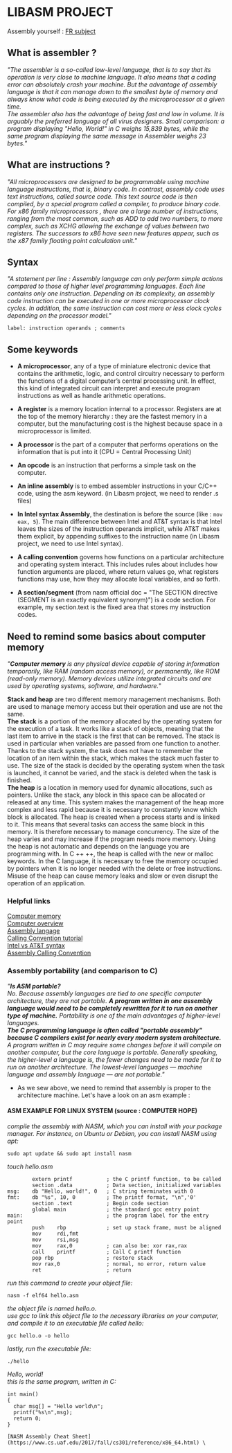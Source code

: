 # LIBASM PROJECT

Assembly yourself : [FR subject](https://cdn.intra.42.fr/pdf/pdf/13297/fr.subject.pdf)

## What is assembler ?

*"The assembler is a so-called low-level language, that is to say that its operation is very close to machine language. It also means that a coding error can absolutely crash your machine. But the advantage of assembly language is that it can manage down to the smallest byte of memory and always know what code is being executed by the microprocessor at a given time. \
The assembler also has the advantage of being fast and low in volume. It is arguably the preferred language of all virus designers. Small comparison: a program displaying "Hello, World!" in C weighs 15,839 bytes, while the same program displaying the same message in Assembler weighs 23 bytes."*

## What are instructions ?
*"All microprocessors are designed to be programmable using machine language instructions, that is, binary code.
In contrast, assembly code uses text instructions, called source code.
This text source code is then compiled, by a special program called a compiler, to produce binary code.
For x86 family microprocessors , there are a large number of instructions, ranging from the most common, such as ADD to add two numbers, to more complex, such as XCHG allowing the exchange of values ​​between two registers. The successors to x86 have seen new features appear, such as the x87 family floating point calculation unit."*

## Syntax
*"A statement per line : Assembly language can only perform simple actions compared to those of higher level programming languages.
Each line contains only one instruction.
Depending on its complexity, an assembly code instruction can be executed in one or more microprocessor clock cycles.
In addition, the same instruction can cost more or less clock cycles depending on the processor model."*

```label: instruction operands ; comments```

## Some keywords

* __A microprocessor__, any of a type of miniature electronic device that contains the arithmetic, logic, and control circuitry necessary to perform the functions of a digital computer’s central processing unit. In effect, this kind of integrated circuit can interpret and execute program instructions as well as handle arithmetic operations.

* __A register__ is a memory location internal to a processor. Registers are at the top of the memory hierarchy  : they are the fastest memory in a computer, but the manufacturing cost is the highest because space in a microprocessor is limited.

* __A processor__ is the part of a computer that performs operations on the information that is put into it (CPU = Central Processing Unit)

* __An opcode__ is an instruction that performs a simple task on the computer.

* __An inline assembly__ is to embed assembler instructions in your C/C++ code, using the asm keyword. (in Libasm project, we need to render .s files)

* __In Intel syntax Assembly__, the destination is before the source (like : ```mov eax, 5```). The main difference between Intel and AT&T syntax is that Intel leaves the sizes of the instruction operands implicit, while AT&T makes them explicit, by appending suffixes to the instruction name (in Libasm project, we need to use Intel syntax).

* __A calling convention__ governs how functions on a particular architecture and operating system interact. This includes rules about includes how function arguments are placed, where return values go, what registers functions may use, how they may allocate local variables, and so forth.

* __A section/segment__ (from nasm official doc = "The SECTION directive (SEGMENT is an exactly equivalent synonym)") is a code section. For example, my section.text is the fixed area that stores my instruction codes.

## Need to remind some basics about computer memory

*"__Computer memory__ is any physical device capable of storing information temporarily, like RAM (random access memory), or permanently, like ROM (read-only memory). Memory devices utilize integrated circuits and are used by operating systems, software, and hardware.*"

__Stack and heap__ are two different memory management mechanisms. Both are used to manage memory access but their operation and use are not the same. \
__The stack__ is a portion of the memory allocated by the operating system for the execution of a task. It works like a stack of objects, meaning that the last item to arrive in the stack is the first that can be removed. The stack is used in particular when variables are passed from one function to another. Thanks to the stack system, the task does not have to remember the location of an item within the stack, which makes the stack much faster to use. The size of the stack is decided by the operating system when the task is launched, it cannot be varied, and the stack is deleted when the task is finished. \
__The heap__ is a location in memory used for dynamic allocations, such as pointers. Unlike the stack, any block in this space can be allocated or released at any time. This system makes the management of the heap more complex and less rapid because it is necessary to constantly know which block is allocated. The heap is created when a process starts and is linked to it. This means that several tasks can access the same block in this memory. It is therefore necessary to manage concurrency. The size of the heap varies and may increase if the program needs more memory. Using the heap is not automatic and depends on the language you are programming with. In C ++ ++, the heap is called with the new or malloc keywords. In the C language, it is necessary to free the memory occupied by pointers when it is no longer needed with the delete or free instructions. Misuse of the heap can cause memory leaks and slow or even disrupt the operation of an application.

### Helpful links
[Computer memory](https://www.computerhope.com/jargon/m/memory.htm) \
[Computer overview](https://www.computerhope.com/issues/ch001262.htm) \
[Assembly langage](https://www.computerhope.com/jargon/a/al.htm) \
[Calling Convention tutorial](https://www.raywenderlich.com/615-assembly-register-calling-convention-tutorial) \
[Intel vs AT&T syntax](http://staffwww.fullcoll.edu/aclifton/courses/cs241/syntax.html) \
[Assembly Calling Convention](https://cs61.seas.harvard.edu/site/2018/Asm2/)

### Assembly portability (and comparison to C)
*"__Is ASM portable?__ \
No. Because assembly languages are tied to one specific computer architecture, they are not portable.
__A program written in one assembly language would need to be completely rewritten for it to run on another type of machine.__
Portability is one of the main advantages of higher-level languages. \
__The C programming language is often called "portable assembly" because C compilers exist for nearly every modern system architecture.__ A program written in C may require some changes before it will compile on another computer, but the core language is portable.
Generally speaking, the higher-level a language is, the fewer changes need to be made for it to run on another architecture. The lowest-level languages — machine language and assembly language — are not portable."*

* As we sew above, we need to remind that assembly is proper to the architecture machine. Let's have a look on an asm example :

#### ASM EXAMPLE FOR LINUX SYSTEM (source : COMPUTER HOPE)

*compile the assembly with NASM, which you can install with your package manager. For instance, on Ubuntu or Debian, you can install NASM using apt:*

```sudo apt update && sudo apt install nasm```

*touch hello.asm*

```
        extern printf           ; the C printf function, to be called
        section .data           ; Data section, initialized variables
msg:    db "Hello, world!", 0   ; C string terminates with 0
fmt:    db "%s", 10, 0          ; The printf format, "\n",'0'
        section .text           ; Begin code section
        global main             ; the standard gcc entry point
main:                           ; the program label for the entry point
        push    rbp             ; set up stack frame, must be aligned
        mov     rdi,fmt
        mov     rsi,msg
        mov     rax,0           ; can also be: xor rax,rax
        call    printf          ; Call C printf function
        pop rbp                 ; restore stack
        mov rax,0               ; normal, no error, return value
        ret                     ; return
```

*run this command to create your object file:*

```nasm -f elf64 hello.asm```

*the object file is named hello.o.* \
*use gcc to link this object file to the necessary libraries on your computer, and compile it to an executable file called hello:*

```gcc hello.o -o hello```

*lastly, run the executable file:*

```./hello```

*Hello, world!\
this is the same program, written in C:*

```#include <stdio.h>
int main()
{
  char msg[] = "Hello world\n";
  printf("%s\n",msg);
  return 0;
}

[NASM Assembly Cheat Sheet](https://www.cs.uaf.edu/2017/fall/cs301/reference/x86_64.html) \  